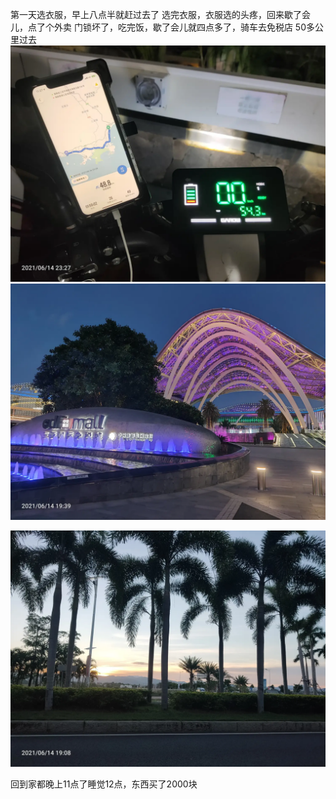 第一天选衣服，早上八点半就赶过去了
选完衣服，衣服选的头疼，回来歇了会儿，点了个外卖
门锁坏了，吃完饭，歇了会儿就四点多了，骑车去免税店
50多公里过去
![](../../img/6904315-11f7c98ddf2d6966.jpg)
![](../../img/6904315-e7a9a1d48f0b5bf5.jpg)

![](../../img/6904315-9c7f1a5a4d879851.jpg)


回到家都晚上11点了睡觉12点，东西买了2000块
